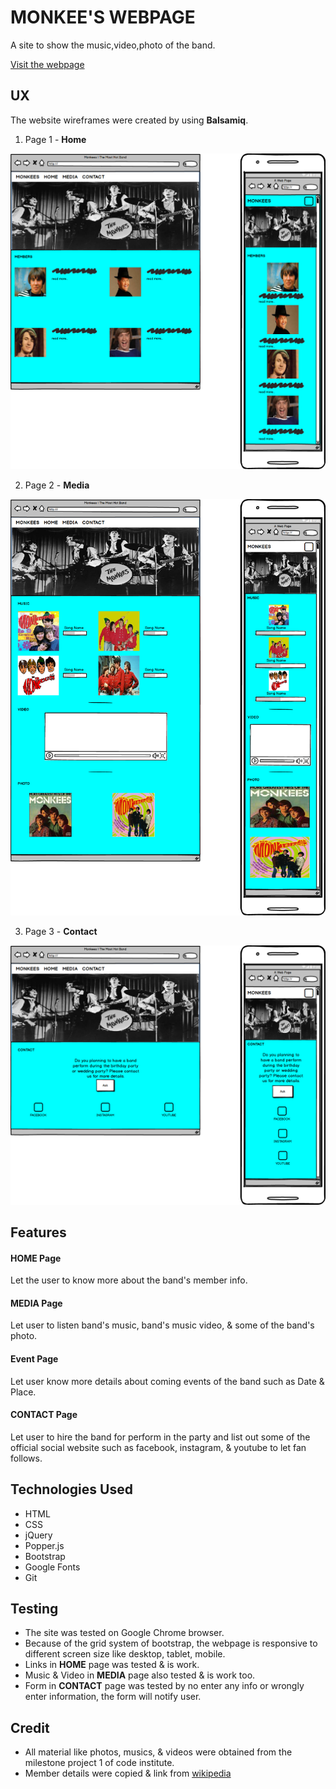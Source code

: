 # MONKEE'S WEBPAGE
A site to show the music,video,photo of the band. 

[Visit the webpage](https://wiiw337.github.io/monkeesbandweb/)
 

## UX
The website wireframes were created by using **Balsamiq**. 

1. Page 1 - **Home**
<div align="center">
    <img src="assets/images/BSM-INDEX.png">
</div>
 
2. Page 2 - **Media**
<div align="center">
    <img src="assets/images/BSM-MEDIA.png">
</div>

3. Page 3 - **Contact**
<div align="center">
    <img src="assets/images/BSM-CONTACT.png">
</div>

## Features

#### **HOME** Page
Let the user to know more about the band's member info.

#### **MEDIA** Page
Let user to listen band's music, band's music video, & some of the band's photo.

#### **Event** Page
Let user know more details about coming events of the band such as Date & Place.

#### **CONTACT** Page
Let user to hire the band for perform in the party and list out some of the official social website such as facebook, instagram, & youtube to let fan follows.


## Technologies Used
- HTML
- CSS
- jQuery
- Popper.js
- Bootstrap
- Google Fonts
- Git
 

## Testing
- The site was tested on Google Chrome browser.
- Because of the grid system of bootstrap, the webpage is responsive to different screen size like desktop, tablet, mobile.
- Links in **HOME** page was tested & is work.
- Music & Video in **MEDIA** page also tested & is work too.
- Form in **CONTACT** page was tested by no enter any info or wrongly enter information, the form will notify user.



## Credit
- All material like photos, musics, & videos were obtained from the milestone project 1 of code institute.
- Member details were copied & link from [wikipedia](https://en.wikipedia.org)

